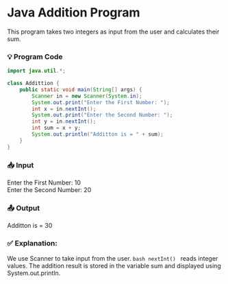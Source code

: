 # Java Addition Program

This program takes two integers as input from the user and calculates their sum.

### 💡 Program Code
```java
import java.util.*;

class Addittion {
    public static void main(String[] args) {
        Scanner in = new Scanner(System.in);
        System.out.print("Enter the First Number: ");
        int x = in.nextInt();
        System.out.print("Enter the Second Number: ");
        int y = in.nextInt();
        int sum = x + y;
        System.out.println("Additton is = " + sum);
    }
}
```
### 📥 Input
Enter the First Number: 10  
Enter the Second Number: 20

### 📤 Output
Additton is = 30

### ✅ Explanation:
We use Scanner to take input from the user.
```bash nextInt() ``` reads integer values.
The addition result is stored in the variable sum and displayed using System.out.println.
